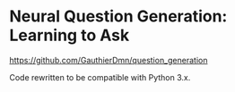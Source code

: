 # Neural Question Generation: Learning to Ask

https://github.com/GauthierDmn/question_generation

Code rewritten to be compatible with Python 3.x.
